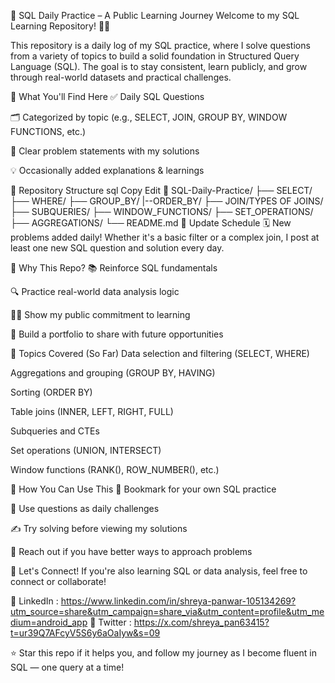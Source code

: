📘 SQL Daily Practice – A Public Learning Journey
Welcome to my SQL Learning Repository! 👨‍💻

This repository is a daily log of my SQL practice, where I solve questions from a variety of topics to build a solid foundation in Structured Query Language (SQL). The goal is to stay consistent, learn publicly, and grow through real-world datasets and practical challenges.

🧠 What You'll Find Here
✅ Daily SQL Questions

🗂️ Categorized by topic (e.g., SELECT, JOIN, GROUP BY, WINDOW FUNCTIONS, etc.)

📝 Clear problem statements with my solutions

💡 Occasionally added explanations & learnings

📂 Repository Structure
sql
Copy
Edit
📁 SQL-Daily-Practice/
├── SELECT/
├── WHERE/
├── GROUP_BY/
|--ORDER_BY/
├── JOIN/TYPES OF JOINS/
├── SUBQUERIES/
├── WINDOW_FUNCTIONS/
├── SET_OPERATIONS/
├── AGGREGATIONS/
└── README.md
🔄 Update Schedule
🗓️ New problems added daily!
Whether it's a basic filter or a complex join, I post at least one new SQL question and solution every day.

🌱 Why This Repo?
📚 Reinforce SQL fundamentals

🔍 Practice real-world data analysis logic

🧑‍💻 Show my public commitment to learning

💼 Build a portfolio to share with future opportunities

📌 Topics Covered (So Far)
Data selection and filtering (SELECT, WHERE)

Aggregations and grouping (GROUP BY, HAVING)

Sorting (ORDER BY)

Table joins (INNER, LEFT, RIGHT, FULL)

Subqueries and CTEs

Set operations (UNION, INTERSECT)

Window functions (RANK(), ROW_NUMBER(), etc.)

🚀 How You Can Use This
🌟 Bookmark for your own SQL practice

🧪 Use questions as daily challenges

✍️ Try solving before viewing my solutions

📩 Reach out if you have better ways to approach problems

🙌 Let's Connect!
If you're also learning SQL or data analysis, feel free to connect or collaborate!

💼 LinkedIn : https://www.linkedin.com/in/shreya-panwar-105134269?utm_source=share&utm_campaign=share_via&utm_content=profile&utm_medium=android_app
💼 Twitter : https://x.com/shreya_pan63415?t=ur39Q7AFcyV5S6y6aOaIyw&s=09 


⭐ Star this repo if it helps you, and follow my journey as I become fluent in SQL — one query at a time!

